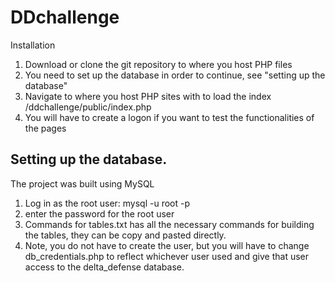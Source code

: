 # DDchallenge

Installation
1. Download or clone the git repository to where you host PHP files
2. You need to set up the database in order to continue, see "setting up the database"
3. Navigate to where you host PHP sites with to load the index /ddchallenge/public/index.php
4. You will have to create a logon if you want to test the functionalities of the pages




## Setting up the database.
The project was built using MySQL

1. Log in as the root user: mysql -u root -p
2. enter the password for the root user
3. Commands for tables.txt has all the necessary commands for building the tables, they can be copy and pasted directly.
4. Note, you do not have to create the user, but you will have to change db_credentials.php to reflect whichever user used and give that user access to the delta_defense database. 